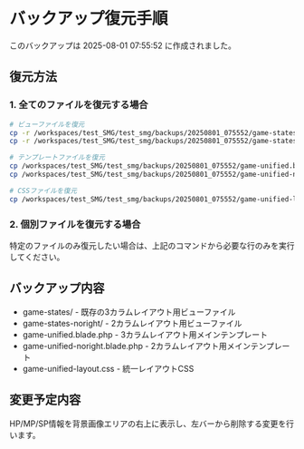 # バックアップ復元手順

このバックアップは 2025-08-01 07:55:52 に作成されました。

## 復元方法

### 1. 全てのファイルを復元する場合
```bash
# ビューファイルを復元
cp -r /workspaces/test_SMG/test_smg/backups/20250801_075552/game-states /workspaces/test_SMG/test_smg/resources/views/
cp -r /workspaces/test_SMG/test_smg/backups/20250801_075552/game-states-noright /workspaces/test_SMG/test_smg/resources/views/

# テンプレートファイルを復元
cp /workspaces/test_SMG/test_smg/backups/20250801_075552/game-unified.blade.php /workspaces/test_SMG/test_smg/resources/views/
cp /workspaces/test_SMG/test_smg/backups/20250801_075552/game-unified-noright.blade.php /workspaces/test_SMG/test_smg/resources/views/

# CSSファイルを復元
cp /workspaces/test_SMG/test_smg/backups/20250801_075552/game-unified-layout.css /workspaces/test_SMG/test_smg/public/css/
```

### 2. 個別ファイルを復元する場合
特定のファイルのみ復元したい場合は、上記のコマンドから必要な行のみを実行してください。

## バックアップ内容
- game-states/ - 既存の3カラムレイアウト用ビューファイル
- game-states-noright/ - 2カラムレイアウト用ビューファイル
- game-unified.blade.php - 3カラムレイアウト用メインテンプレート
- game-unified-noright.blade.php - 2カラムレイアウト用メインテンプレート
- game-unified-layout.css - 統一レイアウトCSS

## 変更予定内容
HP/MP/SP情報を背景画像エリアの右上に表示し、左バーから削除する変更を行います。
